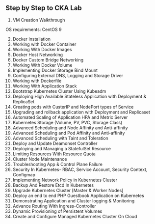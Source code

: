 ## Step by Step to CKA Lab

1. VM Creation Walkthrough

OS requirements:
 CentOS 9
 

2. Docker Installation
3. Working with Docker Container
4. Working With Docker Images
5. Docker Host Networking
6. Docker Custom Bridge Networking
7. Working With Docker Volume
8. Implementing Docker Storage Bind Mount
9. Configuring External DNS, Logging and Storage Driver
11. Working with Dockerfile
12. Working With Application Stack
13. Bootstrap Kubernetes Cluster Using Kubeadm
14. Deploying High Available Stateless Application with Deployment & ReplicaSet
15. Creating pods with CusterIP and NodePort types of Service
16. Upgrading and rollback application with Deployment and Replicaset
17. Automated Scaling of Application HPA and Metric Server
18. Kubernetes Storage (Volume, PV, PVC, Storage Class)
19. Advanced Scheduling and Node Affinity and Anti-affinity
20. Advanced Scheduling and Pod Affinity and Anti-affinity
21. Advanced Scheduling with Taint and Toleration
22. Deploy and Update Deamonset Controller
23. Deploying and Managing a StatefulSet Resource
24. Limiting Resources With Resource Quota
25. Cluster Node Maintenance
26. Troubleshooting App & Control Plane Failure
27. Security In Kubernetes- RBAC, Service Account, Security Context, Configmap
28. Implementing Network Policy in Kubernetes Cluster
29. Backup And Restore Etcd In Kubernetes
30. Upgrade Kubernetes Cluster [Master & Worker Nodes]
31. Deploy an end to end PHP Guestbook Application on Kubernetes
32. Demonstrating Application and Cluster logging & Monitoring
33. Advance Routing With Ingress-Controller
34. Dynamic Provisioning of Persistent Volumes
35. Create and Configure Managed Kubernetes Cluster On Cloud
